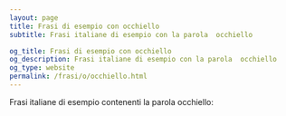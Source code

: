 ```yaml
---
layout: page
title: Frasi di esempio con occhiello 
subtitle: Frasi italiane di esempio con la parola  occhiello

og_title: Frasi di esempio con occhiello 
og_description: Frasi italiane di esempio con la parola  occhiello
og_type: website
permalink: /frasi/o/occhiello.html
---
```


Frasi italiane di esempio contenenti la parola occhiello:


